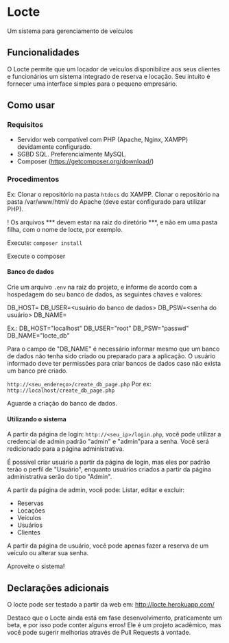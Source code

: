 # Locte
Um sistema para gerenciamento de veículos

## Funcionalidades
O Locte permite que um locador de veículos disponibilize aos seus clientes e funcionários um sistema integrado de reserva e locação.
Seu intuito é fornecer uma interface simples para o pequeno empresário.

## Como usar

### Requisitos
- Servidor web compatível com PHP (Apache, Nginx, XAMPP) devidamente configurado.
- SGBD SQL. Preferencialmente MySQL.
- Composer (https://getcomposer.org/download/)


### Procedimentos
Ex:
Clonar o repositório na pasta `htdocs` do XAMPP.
Clonar o repositório na pasta /var/www/html/ do Apache (deve estar configurado para utilizar PHP).

! Os arquivos *** devem estar na raiz do diretório ***, e não em uma pasta filha, com o nome de locte, por exemplo.

Execute: `composer install`

Execute o composer

#### Banco de dados
Crie um arquivo `.env` na raiz do projeto, e informe de acordo com a hospedagem do seu banco de dados, as seguintes chaves e valores:

DB_HOST=<host do banco de dados>
DB_USER=<usuário do banco de dados>
DB_PSW=<senha do usuário>
DB_NAME=<nome do banco de dados>

Ex.:
DB_HOST="localhost"
DB_USER="root"
DB_PSW="passwd"
DB_NAME="locte_db"

Para o campo de "DB_NAME" é necessário informar mesmo que um banco de dados não tenha sido criado ou preparado para a aplicação. O usuário informado deve ter permissões para criar bancos de dados caso não exista um banco pré criado.

`http://<seu_endereço>/create_db_page.php`
Por ex:
`http://localhost/create_db_page.php`

Aguarde a criação do banco de dados.

#### Utilizando o sistema
A partir da página de login: `http://<seu_ip>/login.php`, você pode utilizar a credencial de admin padrão "admin" e "admin"para a senha. Você será redicionado para a página administrativa.

É possível criar usuário a partir da página de login, mas eles por padrão terão o perfil de "Usuário", enquanto usuários criados a partir da página administrativa serão do tipo "Admin".

A partir da página de admin, você pode:
Listar, editar e excluir:
- Reservas
- Locações
- Veículos
- Usuários
- Clientes

A partir da página de usuário, você pode apenas fazer a reserva de um veículo ou alterar sua senha.

Aproveite o sistema!

## Declarações adicionais

O locte pode ser testado a partir da web em: http://locte.herokuapp.com/

Destaco que o Locte ainda está em fase desenvolvimento, praticamente um beta, e por isso pode conter alguns erros!
Ele é um projeto acadêmico, mas você pode sugerir melhorias através de Pull Requests à vontade.